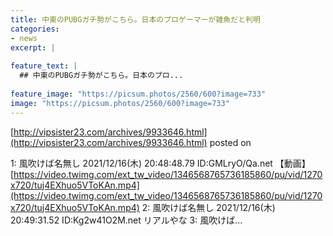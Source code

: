 ```yaml
---
title: 中東のPUBGガチ勢がこちら。日本のプロゲーマーが雑魚だと判明
categories:
- news
excerpt: |
  
feature_text: |
  ## 中東のPUBGガチ勢がこちら。日本のプロ...
  
feature_image: "https://picsum.photos/2560/600?image=733"
image: "https://picsum.photos/2560/600?image=733"
---
```


[http://vipsister23.com/archives/9933646.html](http://vipsister23.com/archives/9933646.html)
posted on 

<!--more-->

1: 風吹けば名無し 2021/12/16(木) 20:48:48.79 ID:GMLryO/Qa.net 【動画】[https://video.twimg.com/ext_tw_video/1346568765736185860/pu/vid/1270x720/tuj4EXhuo5VToKAn.mp4](https://video.twimg.com/ext_tw_video/1346568765736185860/pu/vid/1270x720/tuj4EXhuo5VToKAn.mp4) 2: 風吹けば名無し 2021/12/16(木) 20:49:31.52 ID:Kg2w41O2M.net リアルやな 3: 風吹けば...
